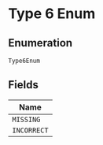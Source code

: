
# Type 6 Enum

## Enumeration

`Type6Enum`

## Fields

| Name |
|  --- |
| `MISSING` |
| `INCORRECT` |

